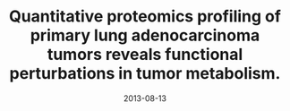 ---
doi: 10.1021/pr4002096
journal: Journal of proteome research
title: Quantitative proteomics profiling of primary lung adenocarcinoma tumors reveals functional perturbations in tumor metabolism.
date: 2013-08-13
authors: Pernemalm, M, De Petris, L, Branca, RM, Forshed, J, Kanter, L, Soria, JC, Girard, P, Validire, P, Pawitan, Y, van den Oord, J, Lazar, V, Påhlman, S, Lewensohn, R, Lehtiö, J
---